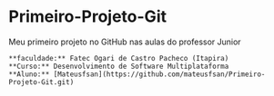 # Primeiro-Projeto-Git
Meu primeiro projeto no GitHub nas aulas do professor Junior 

    **faculdade:** Fatec Ogari de Castro Pacheco (Itapira)
    **Curso:** Desenvolvimento de Software Multiplataforma
    **Aluno:** [Mateusfsan](https://github.com/mateusfsan/Primeiro-Projeto-Git.git)

